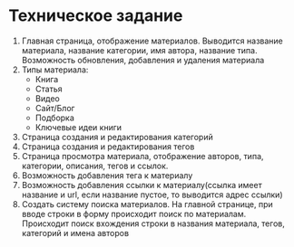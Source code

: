 # Техническое задание
1) Главная страница, отображение материалов. Выводится название материала,
название категории, имя автора, название типа. Возможность обновления, добавления и удаления материала
2) Типы материала:
   - Книга
   - Статья
   - Видео
   - Сайт/Блог
   - Подборка
   - Ключевые идеи книги
3) Страница создания и редактирования категорий
4) Страница создания и редактирования тегов
5) Страница просмотра материала, отображение авторов, типа,
категории, описания, тегов и ссылок.
6) Возможность добавления тега к материалу
7) Возможность добавления ссылки к материалу(ссылка имеет название и url, если название пустое, то выводится адрес ссылки)
8) Создать систему поиска материалов. На главной странице, при вводе строки 
в форму происходит поиск по материалам. Происходит поиск вхождения строки
в названия материала, тегов, категорий и имена авторов


